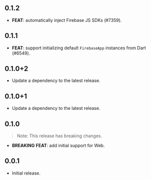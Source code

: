## 0.1.2

 - **FEAT**: automatically inject Firebase JS SDKs (#7359).

## 0.1.1

 - **FEAT**: support initializing default `FirebaseApp` instances from Dart (#6549).

## 0.1.0+2

 - Update a dependency to the latest release.

## 0.1.0+1

 - Update a dependency to the latest release.

## 0.1.0

> Note: This release has breaking changes.

 - **BREAKING** **FEAT**: add initial support for Web.

## 0.0.1

* Initial release.
